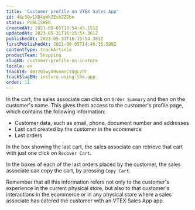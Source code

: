 ```yaml
---
title: 'Customer profile on VTEX Sales App'
id: 48cSQw1XD4qWkZEsb2ZGbn
status: PUBLISHED
createdAt: 2021-08-05T13:54:45.151Z
updatedAt: 2023-05-31T16:15:54.361Z
publishedAt: 2023-05-31T16:15:54.361Z
firstPublishedAt: 2021-08-05T14:46:16.599Z
contentType: trackArticle
productTeam: Shopping
slugEN: customer-profile-on-instore
locale: en
trackId: 4BYzQIwyOHvnmnCYQgLzdr
trackSlugEN: instore-using-the-app
order: 11
---
```


In the cart, the sales associate can click on `Order Summary` and then on the customer's name. This gives them access to the customer's profile page, which contains the following information:

- Customer data, such as email, phone, document number and addresses
- Last cart created by the customer in the ecommerce
- Last orders

In the box showing the last cart, the sales associate can retrieve that cart with just one click on `Recover Cart`.

In the boxes of each of the last orders placed by the customer, the sales associate can copy the cart, by pressing `Copy Cart`.

Remember that all this information refers not only to the customer's experience in the current physical store, but also to that customer's interactions in the ecommerce or in any physical store where a sales associate has catered the customer with an VTEX Sales App app.
